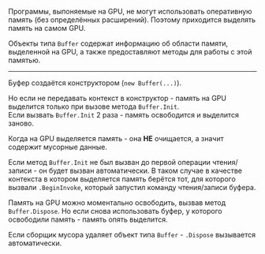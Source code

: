 ﻿


Программы, выпоняемые на GPU, не могут использовать оперативную память (без определённых расширений).
Поэтому приходится выделять память на самом GPU.

Объекты типа `Buffer` содержат информацию об области памяти,
выделенной на GPU, а также предоставляют методы для работы с этой памятью.

---

Буфер создаётся конструктором (`new Buffer(...)`).

Но если не передавать контекст в конструктор - память на GPU выделится только при вызове метода `Buffer.Init`.\
Если вызвать `Buffer.Init` 2 раза - память освободится и выделится заново.

Когда на GPU выделяется память - она **НЕ** очищается, а значит содержит мусорные данные.

Если метод `Buffer.Init` не был вызван до первой операции чтения/записи - он будет вызван автоматически.
В таком случае в качестве контекста в котором выделяется память берётся тот,
для которого вызвали `.BeginInvoke`, который запустил команду чтения/записи буфера.

Память на GPU можно моментально освободить, вызвав метод `Buffer.Dispose`.
Но если снова использовать буфер, у которого освободили память - память опять выделится.

Если сборщик мусора удаляет объект типа `Buffer` - `.Dispose` вызывается автоматически.



